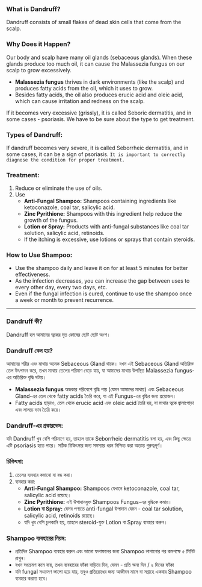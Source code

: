 ### **What is Dandruff?**
Dandruff consists of small flakes of dead skin cells that come from the scalp.
### **Why Does it Happen?**
Our body and scalp have many oil glands (sebaceous glands). When these glands produce too much oil, it can cause the Malassezia fungus on our scalp to grow excessively.
- **Malassezia fungus** thrives in dark environments (like the scalp) and produces fatty acids from the oil, which it uses to grow.
- Besides fatty acids, the oil also produces erucic acid and oleic acid, which can cause irritation and redness on the scalp.

If it becomes very excessive (grissly), it is called Seboric dermatitis, and in some cases - psoriasis. We have to be sure about the type to get treatment.
### **Types of Dandruff:**
If dandruff becomes very severe, it is called Seborrheic dermatitis, and in some cases, it can be a sign of psoriasis. `It is important to correctly diagnose the condition for proper treatment.`
### **Treatment:**
1. Reduce or eliminate the use of oils.
2. Use 
   - **Anti-Fungal Shampoo:** Shampoos containing ingredients like ketoconazole, coal tar, salicylic acid.
   - **Zinc Pyrithione:** Shampoos with this ingredient help reduce the growth of the fungus.
   - **Lotion or Spray:** Products with anti-fungal substances like coal tar solution, salicylic acid, retinoids.
   - If the itching is excessive, use lotions or sprays that contain steroids.
### **How to Use Shampoo:**
- Use the shampoo daily and leave it on for at least 5 minutes for better effectiveness.
- As the infection decreases, you can increase the gap between uses to every other day, every two days, etc.
- Even if the fungal infection is cured, continue to use the shampoo once a week or month to prevent recurrence.
***
### **Dandruff কী?**
Dandruff হল আমাদের ত্বকের মৃত কোষের ছোট ছোট অংশ।
### **Dandruff কেন হয়?**
আমাদের শরীর এবং মাথায় অনেক Sebaceous Gland থাকে। যখন এই Sebaceous Gland অতিরিক্ত তেল উৎপাদন করে, তখন মাথায় তেলের পরিমাণ বেড়ে যায়, যা আমাদের মাথায় উপস্থিত Malassezia fungus-এর অতিরিক্ত বৃদ্ধি ঘটায়।
- **Malassezia fungus** অন্ধকার পরিবেশে বৃদ্ধি পায় (যেমন আমাদের মাথায়) এবং Sebaceous Gland-এর তেল থেকে fatty acids তৈরি করে, যা এই Fungus-এর বৃদ্ধির জন্য প্রয়োজন।
- Fatty acids ছাড়াও, তেল থেকে erucic acid এবং oleic acid তৈরি হয়, যা মাথার ত্বকে জ্বালাপোড়া এবং লালচে ভাব তৈরি করে।
### **Dandruff-এর প্রকারভেদ:**
যদি Dandruff খুব বেশি পরিমাণে হয়, তাহলে তাকে Seborrheic dermatitis বলা হয়, এবং কিছু ক্ষেত্রে এটি psoriasis হতে পারে। সঠিক চিকিৎসার জন্য সমস্যার ধরন নিশ্চিত করা অত্যন্ত গুরুত্বপূর্ণ।
### **চিকিৎসা:**
1. তেলের ব্যবহার কমানো বা বন্ধ করা।
2. ব্যবহার করা:
   - **Anti-Fungal Shampoo:** Shampoos যেখানে ketoconazole, coal tar, salicylic acid রয়েছে।
   - **Zinc Pyrithione:** এই উপাদানযুক্ত Shampoos Fungus-এর বৃদ্ধিকে কমায়।
   - **Lotion বা Spray:** যেসব পণ্যতে anti-fungal উপাদান যেমন - coal tar solution, salicylic acid, retinoids রয়েছে।
   - যদি খুব বেশি চুলকানি হয়, তাহলে steroid-যুক্ত Lotion বা Spray ব্যবহার করুন।
### **Shampoo ব্যবহারের নিয়ম:**
- প্রতিদিন Shampoo ব্যবহার করুন এবং ভালো ফলাফলের জন্য Shampoo লাগানোর পর কমপক্ষে ৫ মিনিট রাখুন।
- যখন সংক্রমণ কমে যায়, তখন ব্যবহারের ফাঁকা বাড়িয়ে দিন, যেমন - প্রতি অন্য দিন / ২ দিনের ফাঁকা
- যদি fungal সংক্রমণ ভালো হয়ে যায়, তবুও প্রতিরোধের জন্য আজীবন মাসে বা সপ্তাহে একবার Shampoo ব্যবহার করতে হবে।